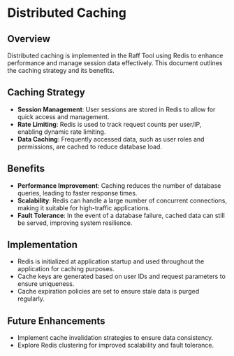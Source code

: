 # Distributed Caching

## Overview
Distributed caching is implemented in the Raff Tool using Redis to enhance performance and manage session data effectively. This document outlines the caching strategy and its benefits.

## Caching Strategy
- **Session Management**: User sessions are stored in Redis to allow for quick access and management.
- **Rate Limiting**: Redis is used to track request counts per user/IP, enabling dynamic rate limiting.
- **Data Caching**: Frequently accessed data, such as user roles and permissions, are cached to reduce database load.

## Benefits
- **Performance Improvement**: Caching reduces the number of database queries, leading to faster response times.
- **Scalability**: Redis can handle a large number of concurrent connections, making it suitable for high-traffic applications.
- **Fault Tolerance**: In the event of a database failure, cached data can still be served, improving system resilience.

## Implementation
- Redis is initialized at application startup and used throughout the application for caching purposes.
- Cache keys are generated based on user IDs and request parameters to ensure uniqueness.
- Cache expiration policies are set to ensure stale data is purged regularly.

## Future Enhancements
- Implement cache invalidation strategies to ensure data consistency.
- Explore Redis clustering for improved scalability and fault tolerance. 
